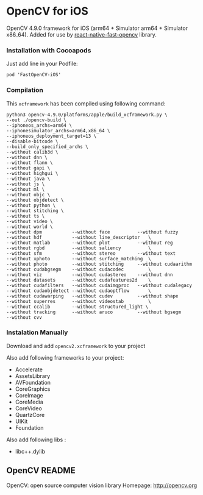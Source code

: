 # OpenCV for iOS

OpenCV 4.9.0 framework for iOS (arm64 + Simulator arm64 + Simulator x86_64). Added for use by [react-native-fast-opencv](https://github.com/lukaszkurantdev/react-native-fast-opencv) library.

### Installation with Cocoapods 

Just add line in your Podfile: 

```
pod 'FastOpenCV-iOS'
```

### Compilation

This `xcframework` has been compiled using following command:

```
python3 opencv-4.9.0/platforms/apple/build_xcframework.py \       
--out ./opencv-build \
--iphoneos_archs=arm64 \
--iphonesimulator_archs=arm64,x86_64 \
--iphoneos_deployment_target=13 \
--disable-bitcode \
--build_only_specified_archs \
--without calib3d \                          
--without dnn \         
--without flann \                           
--without gapi \        
--without highgui \                          
--without java \        
--without js \                              
--without ml \
--without objc \                            
--without objdetect \   
--without python \                          
--without stitching \   
--without ts \                              
--without video \
--without world \                           
--without dpm           --without face          --without fuzzy         --without hdf           --without line_descriptor   \
--without matlab        --without plot          --without reg           --without rgbd          --without saliency          \
--without sfm           --without stereo        --without text          --without xphoto        --without surface_matching  \
--without photo         --without stitching     --without cudaarithm    --without cudabgsegm    --without cudacodec         \
--without viz           --without cudastereo    --without dnn           --without datasets      --without cudafeatures2d    \
--without cudafilters   --without cudaimgproc   --without cudalegacy    --without cudaobjdetect --without cudaoptflow       \
--without cudawarping   --without cudev         --without shape         --without superres      --without videostab         \
--without ccalib        --without structured_light \
--without tracking      --without aruco         --without bgsegm        --without cvv
```

### Instalation Manually 

Download and add `opencv2.xcframework` to your project

Also add following frameworks to your project:

- Accelerate
- AssetsLibrary
- AVFoundation
- CoreGraphics
- CoreImage
- CoreMedia
- CoreVideo
- QuartzCore
- UIKit
- Foundation

Also add following libs :

- libc++.dylib


## OpenCV README
OpenCV: open source computer vision library
Homepage:		http://opencv.org




